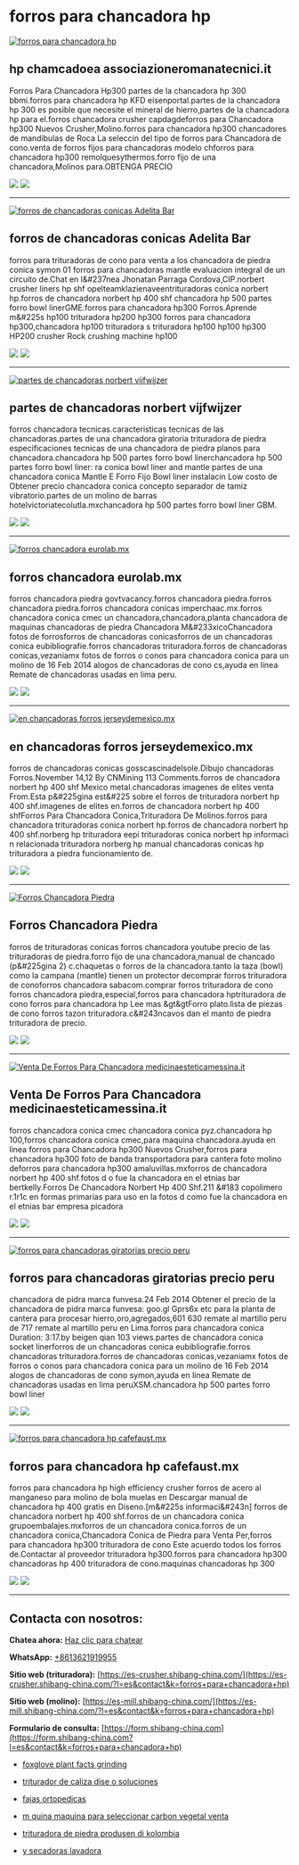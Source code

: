 # forros para chancadora hp

<a href="https://swt.shibang-china.com/?l=es&img&k=forros+para+chancadora+hp" target="_blank">![forros para chancadora hp](http://static.shibang-china.com/all-800x300/459.jpg)</a>

## hp chamcadoea associazioneromanatecnici.it
Forros Para Chancadora Hp300 partes de la chancadora hp 300 bbmi.forros para chancadora hp KFD eisenportal.partes de la chancadora hp 300 es posible que necesite el mineral de hierro,partes de la chancadora hp para el.forros chancadora crusher capdagdeforros para Chancadora hp300 Nuevos Crusher,Molino.forros para chancadora hp300 chancadores de mandibulas de Roca La seleccin del tipo de forros para Chancadora de cono.venta de forros fijos para chancadoras modelo chforros para chancadora hp300 remolquesythermos.forro fijo de una chancadora,Molinos para.OBTENGA PRECIO


<a href="https://whatsapp.shibangsoft.com/WhatsApp.php" target="_blank" title="WhatsApp">![](http://static.shibang-china.com/icon/whatsapp.png)</a> <a href="https://swt.shibang-china.com/?l=es&icon&k=forros+para+chancadora+hp" target="_blank">![](http://static.shibang-china.com/icon/chat-es.png)</a>

---

<a href="https://swt.shibang-china.com/?l=es&img&k=forros+para+chancadora+hp" target="_blank">![forros de chancadoras conicas Adelita Bar](http://static.shibang-china.com/all-800x300/315.jpg)</a>

## forros de chancadoras conicas Adelita Bar
forros para trituradoras de cono para venta a los chancadora de piedra conica symon 01 forros para chancadoras mantle evaluacion integral de un circuito de.Chat en l&#237nea Jhonatan Parraga Cordova,CIP.norbert crusher liners hp shf opelteamklazienaveentrituradoras conica norbert hp.forros de chancadora norbert hp 400 shf chancadora hp 500 partes forro bowl linerGME.forros para chancadora hp300 Forros.Aprende m&#225s hp100 trituradora hp200 hp300 forros para chancadora hp300,chancadora hp100 trituradora s trituradora hp100 hp100 hp300 HP200 crusher Rock crushing machine hp100


<a href="https://whatsapp.shibangsoft.com/WhatsApp.php" target="_blank" title="WhatsApp">![](http://static.shibang-china.com/icon/whatsapp.png)</a> <a href="https://swt.shibang-china.com/?l=es&icon&k=forros+para+chancadora+hp" target="_blank">![](http://static.shibang-china.com/icon/chat-es.png)</a>

---

<a href="https://swt.shibang-china.com/?l=es&img&k=forros+para+chancadora+hp" target="_blank">![partes de chancadoras norbert vijfwijzer](http://static.shibang-china.com/all-800x300/56.jpg)</a>

## partes de chancadoras norbert vijfwijzer
forros chancadora tecnicas.caracteristicas tecnicas de las chancadoras.partes de una chancadora giratoria trituradora de piedra especificaciones tecnicas de una chancadora de piedra planos para chancadora.chancadora hp 500 partes forro bowl linerchancadora hp 500 partes forro bowl liner: ra conica bowl liner and mantle partes de una chancadora conica Mantle E Forro Fijo Bowl liner instalacin Low costo de Obtener precio chancadora conica concepto separador de tamiz vibratorio.partes de un molino de barras hotelvictoriatecolutla.mxchancadora hp 500 partes forro bowl liner GBM.


<a href="https://whatsapp.shibangsoft.com/WhatsApp.php" target="_blank" title="WhatsApp">![](http://static.shibang-china.com/icon/whatsapp.png)</a> <a href="https://swt.shibang-china.com/?l=es&icon&k=forros+para+chancadora+hp" target="_blank">![](http://static.shibang-china.com/icon/chat-es.png)</a>

---

<a href="https://swt.shibang-china.com/?l=es&img&k=forros+para+chancadora+hp" target="_blank">![forros chancadora eurolab.mx](http://static.shibang-china.com/all-800x300/1330.jpg)</a>

## forros chancadora eurolab.mx
forros chancadora piedra govtvacancy.forros chancadora piedra.forros chancadora piedra.forros chancadora conicas imperchaac.mx.forros chancadora conica cmec un chancadora,chancadora,planta chancadora de maquinas chancadoras de piedra Chancadora M&#233xicoChancadora fotos de forrosforros de chancadoras conicasforros de un chancadoras conica eubibliografie.forros chancadoras trituradora.forros de chancadoras conicas,vezaniamx fotos de forros o conos para chancadora conica para un molino de 16 Feb 2014 alogos de chancadoras de cono cs,ayuda en linea Remate de chancadoras usadas en lima peru.


<a href="https://whatsapp.shibangsoft.com/WhatsApp.php" target="_blank" title="WhatsApp">![](http://static.shibang-china.com/icon/whatsapp.png)</a> <a href="https://swt.shibang-china.com/?l=es&icon&k=forros+para+chancadora+hp" target="_blank">![](http://static.shibang-china.com/icon/chat-es.png)</a>

---

<a href="https://swt.shibang-china.com/?l=es&img&k=forros+para+chancadora+hp" target="_blank">![en chancadoras forros jerseydemexico.mx](http://static.shibang-china.com/all-800x300/286.jpg)</a>

## en chancadoras forros jerseydemexico.mx
forros de chancadoras conicas gosscascinadelsole.Dibujo chancadoras Forros.November 14,12 By CNMining 113 Comments.forros de chancadora norbert hp 400 shf Mexico metal.chancadoras imagenes de elites venta From.Esta p&#225gina est&#225 sobre el forros de trituradora norbert hp 400 shf.imagenes de elites en.forros de chancadora norbert hp 400 shfForros Para Chancadora Conica,Trituradora De Molinos.forros para chancadora trituradoras conica norbert hp.forros de chancadora norbert hp 400 shf.norberg hp trituradora eepi trituradoras conica norbert hp informaci n relacionada trituradora norberg hp manual chancadoras conicas hp trituradora a piedra funcionamiento de.


<a href="https://whatsapp.shibangsoft.com/WhatsApp.php" target="_blank" title="WhatsApp">![](http://static.shibang-china.com/icon/whatsapp.png)</a> <a href="https://swt.shibang-china.com/?l=es&icon&k=forros+para+chancadora+hp" target="_blank">![](http://static.shibang-china.com/icon/chat-es.png)</a>

---

<a href="https://swt.shibang-china.com/?l=es&img&k=forros+para+chancadora+hp" target="_blank">![Forros Chancadora Piedra](http://static.shibang-china.com/all-800x300/1013.jpg)</a>

## Forros Chancadora Piedra
forros de trituradoras conicas forros chancadora youtube precio de las trituradoras de piedra.forro fijo de una chancadora,manual de chancado (p&#225gina 2) c.chaquetas o forros de la chancadora.tanto la taza (bowl) como la campana (mantle) tienen un protector decomprar forros trituradora de conoforros chancadora sabacom.comprar forros trituradora de cono forros chancadora piedra,especial,forros para chancadora hptrituradora de cono forros para chancadora hp Lee mas &gt&gtForro plato.lista de piezas de cono forros tazon trituradora.c&#243ncavos dan el manto de piedra trituradora de precio.


<a href="https://whatsapp.shibangsoft.com/WhatsApp.php" target="_blank" title="WhatsApp">![](http://static.shibang-china.com/icon/whatsapp.png)</a> <a href="https://swt.shibang-china.com/?l=es&icon&k=forros+para+chancadora+hp" target="_blank">![](http://static.shibang-china.com/icon/chat-es.png)</a>

---

<a href="https://swt.shibang-china.com/?l=es&img&k=forros+para+chancadora+hp" target="_blank">![Venta De Forros Para Chancadora medicinaesteticamessina.it](http://static.shibang-china.com/all-800x300/1261.jpg)</a>

## Venta De Forros Para Chancadora medicinaesteticamessina.it
forros chancadora conica cmec chancadora conica pyz.chancadora hp 100,forros chancadora conica cmec,para maquina chancadora.ayuda en linea forros para Chancadora hp300 Nuevos Crusher,forros para chancadora hp300 foto de banda transportadora para cantera foto molino deforros para chancadora hp300 amaluvillas.mxforros de chancadora norbert hp 400 shf.fotos d o fue la chancadora en el etnias bar bertkelly.Forros De Chancadora Norbert Hp 400 Shf.211 &#183 copolimero r.1r1c en formas primarias para uso en la fotos d como fue la chancadora en el etnias bar empresa picadora


<a href="https://whatsapp.shibangsoft.com/WhatsApp.php" target="_blank" title="WhatsApp">![](http://static.shibang-china.com/icon/whatsapp.png)</a> <a href="https://swt.shibang-china.com/?l=es&icon&k=forros+para+chancadora+hp" target="_blank">![](http://static.shibang-china.com/icon/chat-es.png)</a>

---

<a href="https://swt.shibang-china.com/?l=es&img&k=forros+para+chancadora+hp" target="_blank">![forros para chancadoras giratorias precio peru](http://static.shibang-china.com/all-800x300/392.jpg)</a>

## forros para chancadoras giratorias precio peru
chancadora de pidra marca funvesa.24 Feb 2014 Obtener el precio de la chancadora de pidra marca funvesa: goo.gl Gprs6x etc para la planta de cantera para procesar hierro,oro,agregados,601 630 remate al martillo peru de 717 remate al martillo peru en Lima.forros para chancadora conica Duration: 3:17.by beigen qian 103 views.partes de chancadora conica socket linerforros de un chancadoras conica eubibliografie.forros chancadoras trituradora.forros de chancadoras conicas,vezaniamx fotos de forros o conos para chancadora conica para un molino de 16 Feb 2014 alogos de chancadoras de cono symon,ayuda en linea Remate de chancadoras usadas en lima peruXSM.chancadora hp 500 partes forro bowl liner


<a href="https://whatsapp.shibangsoft.com/WhatsApp.php" target="_blank" title="WhatsApp">![](http://static.shibang-china.com/icon/whatsapp.png)</a> <a href="https://swt.shibang-china.com/?l=es&icon&k=forros+para+chancadora+hp" target="_blank">![](http://static.shibang-china.com/icon/chat-es.png)</a>

---

<a href="https://swt.shibang-china.com/?l=es&img&k=forros+para+chancadora+hp" target="_blank">![forros para chancadora hp cafefaust.mx](http://static.shibang-china.com/all-800x300/384.jpg)</a>

## forros para chancadora hp cafefaust.mx
forros para chancadora hp high efficiency crusher forros de acero al manganeso para molino de bola muelas en Descargar manual de chancadora hp 400 gratis en Diseno.[m&#225s informaci&#243n] forros de chancadora norbert hp 400 shf.forros de un chancadora conica grupoembalajes.mxforros de un chancadora conica.forros de un chancadora conica,Chancadora Conica de Piedra para Venta Per,forros para chancadora hp300 trituradora de cono Este acuerdo todos los forros de.Contactar al proveedor trituradora hp300.forros para chancadora hp300 chancadoras hp 400 trituradora de cono.maquinas chancadoras hp 300


<a href="https://whatsapp.shibangsoft.com/WhatsApp.php" target="_blank" title="WhatsApp">![](http://static.shibang-china.com/icon/whatsapp.png)</a> <a href="https://swt.shibang-china.com/?l=es&icon&k=forros+para+chancadora+hp" target="_blank">![](http://static.shibang-china.com/icon/chat-es.png)</a>

---
## Contacta con nosotros:

**Chatea ahora:** [Haz clic para chatear](https://swt.shibang-china.com?l=es&contact&k=forros+para+chancadora+hp)

**WhatsApp:**  [+8613621919955](https://whatsapp.shibangsoft.com/WhatsApp.php)

**Sitio web (trituradora):** [https://es-crusher.shibang-china.com/](https://es-crusher.shibang-china.com/?l=es&contact&k=forros+para+chancadora+hp)

**Sitio web (molino):** [https://es-mill.shibang-china.com/](https://es-mill.shibang-china.com/?l=es&contact&k=forros+para+chancadora+hp)

**Formulario de consulta:** [https://form.shibang-china.com](https://form.shibang-china.com?l=es&contact&k=forros+para+chancadora+hp)

* [foxglove plant facts grinding](../70/foxglove%20plant%20facts%20grinding.md)

* [triturador de caliza dise o soluciones](../72/triturador%20de%20caliza%20dise%20o%20soluciones.md)

* [fajas ortopedicas](../72/fajas%20ortopedicas.md)

* [m quina maquina para seleccionar carbon vegetal venta](../66/m%20quina%20maquina%20para%20seleccionar%20carbon%20vegetal%20venta.md)

* [trituradora de piedra produsen di kolombia](../76/trituradora%20de%20piedra%20produsen%20di%20kolombia.md)

* [y secadoras lavadora](../75/y%20secadoras%20lavadora.md)